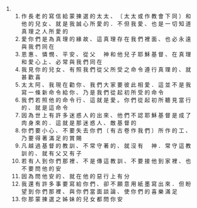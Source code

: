 <ol>
  <li>
    <ol>
      <li>作 長 老 的 寫 信 給 蒙 揀 選 的 太 太 、 〔 太 太 或 作 教 會 下 同 〕 和 他 的 兒 女 、 就 是 我 誠 心 所 愛 的 ． 不 但 我 愛 、 也 是 一 切 知 道 真 理 之 人 所 愛 的</li>
      <li>愛 你 們 是 為 真 理 的 緣 故 、 這 真 理 存 在 我 們 裡 面 、 也 必 永 遠 與 我 們 同 在</li>
      <li>恩 惠 、 憐 憫 、 平 安 、 從 父 　 神 和 他 兒 子 耶 穌 基 督 、 在 真 理 和 愛 心 上 、 必 常 與 我 們 同 在</li>
      <li>我 見 你 的 兒 女 、 有 照 我 們 從 父 所 受 之 命 令 遵 行 真 理 的 、 就 甚 歡 喜</li>
      <li>太 太 阿 、 我 現 在 勸 你 、 我 們 大 家 要 彼 此 相 愛 ． 這 並 不 是 我 寫 一 條 新 命 令 給 你 、 乃 是 我 們 從 起 初 所 受 的 命 令</li>
      <li>我 們 若 照 他 的 命 令 行 、 這 就 是 愛 。 你 們 從 起 初 所 聽 見 當 行 的 、 就 是 這 命 令</li>
      <li>因 為 世 上 有 許 多 迷 惑 人 的 出 來 、 他 們 不 認 耶 穌 基 督 是 成 了 肉 身 來 的 ． 這 就 是 那 迷 惑 人 、 敵 基 督 的</li>
      <li>你 們 要 小 心 、 不 要 失 去 你 們 〔 有 古 卷 作 我 們 〕 所 作 的 工 、 乃 要 得 著 滿 足 的 賞 賜</li>
      <li>凡 越 過 基 督 的 教 訓 、 不 常 守 著 的 、 就 沒 有 　 神 ． 常 守 這 教 訓 的 、 就 有 父 又 有 子</li>
      <li>若 有 人 到 你 們 那 裡 、 不 是 傳 這 教 訓 、 不 要 接 他 到 家 裡 、 也 不 要 問 他 的 安</li>
      <li>因 為 問 他 安 的 、 就 在 他 的 惡 行 上 有 分</li>
      <li>我 還 有 許 多 事 要 寫 給 你 們 、 卻 不 願 意 用 紙 墨 寫 出 來 ． 但 盼 望 到 你 們 那 裡 、 與 你 們 當 面 談 論 、 使 你 們 的 喜 樂 滿 足</li>
      <li>你 那 蒙 揀 選 之 姊 妹 的 兒 女 都 問 你 安</li>
    </ol>
  </li>
</ol>